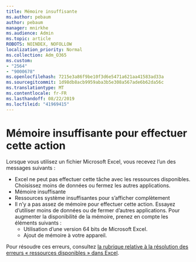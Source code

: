 ```yaml
---
title: Mémoire insuffisante
ms.author: pebaum
author: pebaum
manager: mnirkhe
ms.audience: Admin
ms.topic: article
ROBOTS: NOINDEX, NOFOLLOW
localization_priority: Normal
ms.collection: Adm_O365
ms.custom:
- "2564"
- "9000678"
ms.openlocfilehash: 7215e3a86f9be10f3d6e5471a621aa41583ad33a
ms.sourcegitcommit: 1d98db8acb9959aba3b5e308a567ade6b62da56c
ms.translationtype: MT
ms.contentlocale: fr-FR
ms.lasthandoff: 08/22/2019
ms.locfileid: "41969415"
---
```

# <a name="there-isnt-enough-memory-to-complete-this-action"></a>Mémoire insuffisante pour effectuer cette action

Lorsque vous utilisez un fichier Microsoft Excel, vous recevez l’un des messages suivants :

- Excel ne peut pas effectuer cette tâche avec les ressources disponibles. Choisissez moins de données ou fermez les autres applications.
- Mémoire insuffisante
- Ressources système insuffisantes pour s’afficher complètement
- Il n’y a pas assez de mémoire pour effectuer cette action. Essayez d’utiliser moins de données ou de fermer d’autres applications. Pour augmenter la disponibilité de la mémoire, prenez en compte les éléments suivants : 
    - Utilisation d’une version 64 bits de Microsoft Excel.
    - Ajout de mémoire à votre appareil.

Pour résoudre ces erreurs, consultez [la rubrique relative à la résolution des erreurs « ressources disponibles » dans Excel](https://docs.microsoft.com/office/troubleshoot/excel/available-resources-errors).